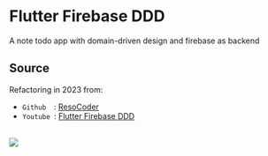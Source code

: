 # Flutter Firebase DDD
A note todo app with domain-driven design and firebase as backend

## Source
Refactoring in 2023 from:
- `Github`&ensp;&ensp;: [ResoCoder](https://github.com/ResoCoder/flutter-ddd-firebase-course) 
- `Youtube`&ensp;: [Flutter Firebase DDD](https://www.youtube.com/playlist?list=PLB6lc7nQ1n4iS5p-IezFFgqP6YvAJy84U)

\
![](https://i.imgur.com/NPR80aR.png)
